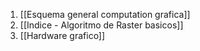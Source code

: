 1. [[Esquema general computation grafica]]
2. [[Indice - Algoritmo de Raster basicos]]
3. [[Hardware grafico]]